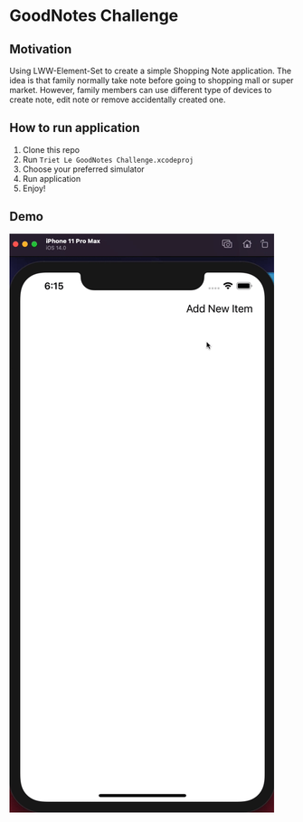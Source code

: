 # GoodNotes Challenge

## Motivation
Using LWW-Element-Set to create a simple Shopping Note application. The idea is that family normally take note before going to shopping mall or super market. However, family members can use different type of devices to create note, edit note or remove accidentally created one.

## How to run application
1. Clone this repo
2. Run `Triet Le GoodNotes Challenge.xcodeproj`
3. Choose your preferred simulator
4. Run application
5. Enjoy!

## Demo
![](Demo.gif)
